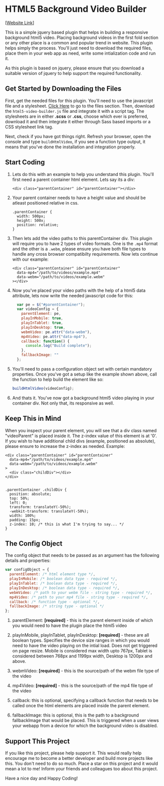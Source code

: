 # HTML5 Background Video Builder

[<a href="https://sricharankrishnan.github.io/html5-background-video-builder/">Website Link</a>]

This is a simple jquery based plugin that helps in building a responsive background html5 video. Placing background videos in the first fold section 
or any other place is a common and popular trend in website. This plugin helps simply the process. You'll just need to download the required files, 
place them in your web app as need, write some intialization code and run it.

As this plugin is based on jquery, please ensure that you download a suitable version of jquery to help support the required functionality.

## Get Started by Downloading the Files
First, get the needed files for this plugin. You'll need to use the javascript file and a stylesheet.
<a href="https://github.com/sricharankrishnan/html5-background-video-builder/tree/master/plugin-bundle-files">Click Here</a> to go to the files section. 
Then, download the ```html5-video-builder.js``` file and integrate it with a script tag. The stylesheets are in either **.scss** or **.css**, choose which ever is preferred, download it 
and then integrate it either through Sass based imports or a CSS stylesheet link tag.

Next, check if you have got things right. Refresh your browser, open the console and type ```buildHtmlVideo```, if you see a function type output, it means 
that you've done the installation and integration properly.

## Start Coding
1.  Lets do this with an example to help you understand this plugin. You'll first need a parent container html element. Lets say its a div:
    ```
    <div class="parentContainer" id="parentContainer"></div> 
    ```

2.  Your parent container needs to have a height value and should be atleast positioned relative in css.
    ```
    .parentContainer {
      width: 500px;
      height: 500x;
      position: relative;
    }
    ```

3.  Then lets add the video paths to this parentContainer div. This plugin will require you to have 2 types of video formats. One is the ```.mp4``` format and the other is a ```.webm```,
    please ensure you have both file types to handle any cross browser compatibilty requirements. Now lets continue with our example:
    ```
    <div class="parentContainer" id="parentContainer"
      data-mp4="/path/to/videos/example.mp4"
      data-webm="/path/to/videos/example.webm"
    ></div> 
    ```

4.  Now you've placed your video paths with the help of a html5 data attribute, lets now write the needed javascript code for this:
    ```javascript
      var pe = $("#parentContainer");
      var videoConfig = {
        parentElement: pe,
        playInMobile: true,
        playInTablet: true,
        playInDesktop: true,
        webmVideo: pe.attr("data-webm"),
        mp4Video: pe.attr("data-mp4"),
        callback: function() {
          console.log("Build complete");
        },
        fallbackImage: ""
      };
    ```

5.  You'll need to pass a configuration object set with certain mandatory properties. Once you've got a setup like the example shown above, call the 
    function to help build the element like so:
    ```javascript
    buildHtmlVideo(videoConfig);
    ```

6.  And thats it. You've now got a background html5 video playing in your container div. Not only that, its responsive as well.

## Keep This in Mind
When you inspect your parent element, you will see that a div class named "videoParent" is placed inside it. The z-index value of this element is at '0'. If you wish to have 
additional child divs (example, positioned as absolute), please ensure to increase the z-index as needed. Example:
```
<div class="parentContainer" id="parentContainer"
  data-mp4="/path/to/videos/example.mp4"
  data-webm="/path/to/videos/example.webm"
>
  <div class="childDiv"></div>
</div> 


.parentContainer .childDiv {
  position: absolute;
  top: 50%;
  left: 0;
  transform: translateY(-50%);
  -webkit-transform: translateY(-50%);
  width: 100%;
  padding: 15px;
  z-index: 10; /* this is what I'm trying to say... */
}
```

## The Config Object
The config object that needs to be passed as an argument has the following details and properties:

```javascript
var configObject = {
  parentElement: /* html element type */,
  playInMobile: /* boolean data type - required */,
  playInTablet: /* boolean data type - required */,
  playInDesktop: /* boolean data type - required */,
  webmVideo: /* path to your webm file - string type - required */,
  mp4Video: /* path to your mp4 file - string type - required */,
  callback: /* function type - optional */,
  fallbackImage: /* string type - optional */
};
```

1.  parentElement: **[required]** - this is the parent element inside of which you would need to have the plugin place the html5 video

2.  playInMobile, playInTablet, playInDesktop: **[required]** - these are all boolean types. Specifies the device size ranges in which you would need to have the video playing on the intial load.
    Does not get triggered on page resize. Mobile is considered max width upto 767px, Tablet is considered between 768px and 1199px width, Desktop is 1200px and above.

3.  webmVideo: **[required]** - this is the source/path of the webm file type of the video

4.  mp4Video: **[required]** - this is the source/path of the mp4 file type of the video

5.  callback: this is optional, specifying a callback function that needs to be called once the html elements are placed inside the parent element.

6.  fallbackImage: this is optional, this is the path to a background fallbackImage that would be placed. This is triggered when a user views your webapp from a device for which 
    the background video is disabled.

## Support This Project
If you like this project, please help support it. This would really help encourage me to become a better developer and build more projects like this. You don't need to do so much. 
Place a star on this project and it would mean a lot to me! Inform your friends and colleagues too about this project.

Have a nice day and Happy Coding!
